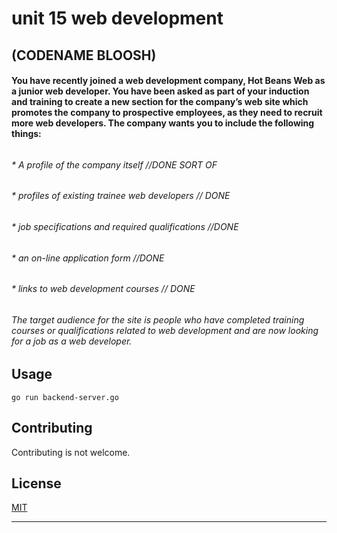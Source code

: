 # unit 15 web development
## (CODENAME BLOOSH)


#### You have recently joined a web development company, Hot Beans Web as a junior web developer. You have been asked as part of your induction and training to create a new section for the company’s web site which promotes the company to prospective employees, as they need to recruit more web developers. The company wants you to include the following things: 
###### 
###### * 	A profile of the company itself //DONE SORT OF
###### * 	profiles of existing trainee web developers // DONE
###### * 	job specifications and required qualifications  //DONE
###### *    an on-line application form //DONE
###### *    links to web development courses // DONE 

###### The target audience for the site is people who have completed training courses or qualifications related to web development and are now looking for a job as a web developer.


## Usage
```
go run backend-server.go 
```



## Contributing
Contributing is not welcome.


## License
[MIT](https://choosealicense.com/licenses/mit/)





-----


